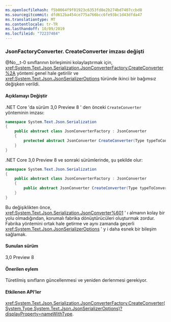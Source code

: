 ```yaml
---
ms.openlocfilehash: f5b0064f9f01923c6353fd8e2b274bd7407ccbd8
ms.sourcegitcommit: dfd612ba454ce775a766bcc6fe93bc1d43dfda47
ms.translationtype: MT
ms.contentlocale: tr-TR
ms.lasthandoff: 10/09/2019
ms.locfileid: "72237484"
---
```

### <a name="jsonfactoryconvertercreateconverter-signature-changed"></a>JsonFactoryConverter. CreateConverter imzası değişti

@No__t-0 sınıflarının birleşimini kolaylaştırmak için, <xref:System.Text.Json.Serialization.JsonConverterFactory.CreateConverter%2A> yöntemi genel hale getirilir ve <xref:System.Text.Json.JsonSerializerOptions> türünde ikinci bir bağımsız değişken verildi.

#### <a name="change-description"></a>Açıklamayı Değiştir

.NET Core 'da sürüm 3,0 Preview 8 ' den önceki `CreateConverter` yönteminin imzası: 

```csharp
namespace System.Text.Json.Serialization
{
    public abstract class JsonConverterFactory : JsonConverter
    {
        protected abstract JsonConverter CreateConverter(Type typeToConvert);
    }
}
```

.NET Core 3,0 Preview 8 ve sonraki sürümlerinde, şu şekilde olur:

```csharp
namespace System.Text.Json.Serialization
{
    public abstract class JsonConverterFactory : JsonConverter
    {
        public abstract JsonConverter CreateConverter(Type typeToConvert, JsonSerializerOptions options);
    }
}
```

Bu değişiklikten önce, <xref:System.Text.Json.Serialization.JsonConverter%601> ' ı almanın kolay bir yolu olmadığından, korumalı fabrika dönüştürücüleri oluşturmak zordur. Fabrika yöntemini ortak hale getirme ve aynı zamanda geçerli <xref:System.Text.Json.JsonSerializerOptions> ' y i daha esnek bir bileşim sağlamak.

#### <a name="version-introduced"></a>Sunulan sürüm

3,0 Preview 8

#### <a name="recommended-action"></a>Önerilen eylem

Türetilmiş sınıfların güncellenmesi ve yeniden derlenmesi gerekiyor.

#### <a name="affected-apis"></a>Etkilenen API’ler

<xref:System.Text.Json.Serialization.JsonConverterFactory.CreateConverter(System.Type,System.Text.Json.JsonSerializerOptions)?displayProperty=nameWithType>.

<!-- For tool use only

### Affected APIs

- `M:System.Text.Json.Serialization.JsonConverterFactory.CreateConverter(System.Type,System.Text.Json.JsonSerializerOptions)`

-->
